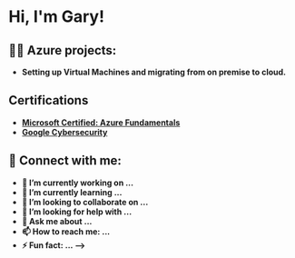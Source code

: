 <h1>Hi, I'm Gary! 
<h2>👨‍💻 Azure projects:</h2>

- <b>Setting up Virtual Machines and migrating from on premise to cloud.
  

<h2>Certifications</h2>

- [Microsoft Certified: Azure Fundamentals](https://learn.microsoft.com/api/credentials/share/en-us/GaryLavende-6016/21E25777C78AA389?sharingId=F98FADCBD3E9785A)
- [Google Cybersecurity](https://coursera.org/share/a0b4234b201fc45020673cdf354b80bb)
  
<h2> 🤳 Connect with me:</h2>

- 🔭 I’m currently working on ...
- 🌱 I’m currently learning ...
- 👯 I’m looking to collaborate on ...
- 🤔 I’m looking for help with ...
- 💬 Ask me about ...
- 📫 How to reach me: ...
- ⚡ Fun fact: ...
-->
